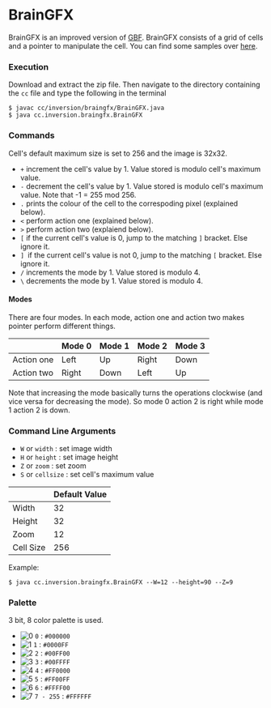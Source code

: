 # BrainGFX

BrainGFX is an improved version of [GBF](https://esolangs.org/wiki/Graphical_Brainfuck). BrainGFX consists of a grid of cells and a pointer to manipulate the cell. You can find some samples over [here](https://github.com/cycfunc/BrainGFX-Snippets/tree/master).

### Execution

Download and extract the zip file. Then navigate to the directory containing the `cc` file and type the following in the terminal

    $ javac cc/inversion/braingfx/BrainGFX.java
    $ java cc.inversion.braingfx.BrainGFX

### Commands

Cell's default maximum size is set to 256 and the image is 32x32.

- `+` increment the cell's value by 1. Value stored is modulo cell's maximum value.
- `-` decrement the cell's value by 1. Value stored is modulo cell's maximum value. Note that -1 = 255 mod 256.
- `.` prints the colour of the cell to the correspoding pixel (explained below).
- `<` perform action one (explained below).
- `>` perform action two (explaiend below).
- `[` if the current cell's value is 0, jump to the matching `]` bracket. Else ignore it.
- `] `if the current cell's value is not 0, jump to the matching `[` bracket. Else ignore it.
- `/` increments the mode by 1. Value stored is modulo 4.
- `\` decrements the mode by 1. Value stored is modulo 4.

#### Modes

There are four modes. In each mode, action one and action two makes pointer perform different things.

|            | Mode 0 | Mode 1 | Mode 2 | Mode 3 |
|------------|--------|--------|--------|--------|
| Action one | Left   | Up     | Right  | Down   |
| Action two | Right  | Down   | Left   | Up     |

Note that increasing the mode basically turns the operations clockwise (and vice versa for decreasing the mode). So mode 0 action 2 is right while mode 1 action 2 is down.

### Command Line Arguments

- `W` or `width`    : set image width
- `H` or `height`   : set image height
- `Z` or `zoom`     : set zoom
- `S` or `cellsize` : set cell's maximum value

|           | Default Value |
|-----------|---------------|
| Width     | 32            |
| Height    | 32            |
| Zoom      | 12            |
| Cell Size | 256           |

Example:

    $ java cc.inversion.braingfx.BrainGFX --W=12 --height=90 --Z=9

### Palette

3 bit, 8 color palette is used.

- ![0](https://raw.githubusercontent.com/inversioncc/BrainGFX/master/Colours/0.jpg) `0` : `#000000`
- ![1](https://raw.githubusercontent.com/inversioncc/BrainGFX/master/Colours/1.jpg) `1` : `#0000FF`
- ![2](https://raw.githubusercontent.com/inversioncc/BrainGFX/master/Colours/2.jpg) `2` : `#00FF00`
- ![3](https://raw.githubusercontent.com/inversioncc/BrainGFX/master/Colours/3.jpg) `3` : `#00FFFF`
- ![4](https://raw.githubusercontent.com/inversioncc/BrainGFX/master/Colours/4.jpg) `4` : `#FF0000`
- ![5](https://raw.githubusercontent.com/inversioncc/BrainGFX/master/Colours/5.jpg) `5` : `#FF00FF`
- ![6](https://raw.githubusercontent.com/inversioncc/BrainGFX/master/Colours/6.jpg) `6` : `#FFFF00`
- ![7](https://raw.githubusercontent.com/inversioncc/BrainGFX/master/Colours/7.jpg) `7 - 255` : `#FFFFFF`
